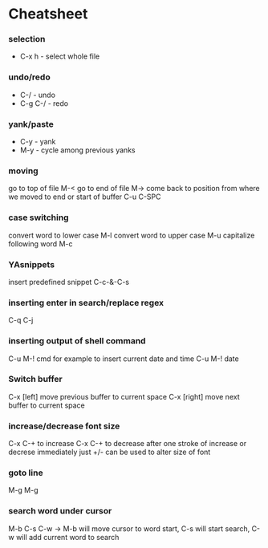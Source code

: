 # Cheatsheet

### selection
* C-x h - select whole file

### undo/redo
* C-/ - undo
* C-g C-/ - redo

### yank/paste

* C-y - yank
* M-y - cycle among previous yanks

### moving
go to top of file M-<
go to end of file M->
come back to position from where we moved to end or start of buffer C-u C-SPC

### case switching
 convert word to lower case M-l
 convert word to upper case M-u
 capitalize following word M-c
 
 
### YAsnippets
insert predefined snippet C-c-&-C-s 

### inserting enter in search/replace regex
C-q C-j


### inserting output of shell command
C-u M-! cmd
for example to insert current date and time 
C-u M-! date

### Switch buffer
C-x [left]  move previous buffer to current space
C-x [right] move next buffer to current space

### increase/decrease font size
C-x C-+ to increase
C-x C-+ to decrease
after one stroke of increase or decrese immediately just +/- can be used to alter size of font

### goto line
M-g M-g

### search word under cursor
M-b C-s C-w -> M-b will move cursor to word start, C-s will start search, C-w will add current word to search
